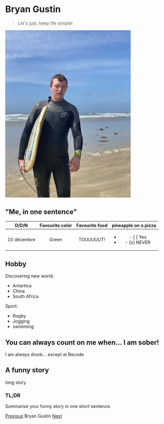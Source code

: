 # Bryan Gustin
> Let's just, keep life simple!
<img src="IMG_3344.jpg" alt="me" width="400"/>

## "Me, in one sentence" 

| D/D/N | Favourite color | Favourite food | pineapple on a pizza|
| :-: | :-: | :-: | :-: |
|10 décembre | Green | TOUUUUUT! | <ul><li>- [ ] Yes</li><li>- [x] NEVER</li></ul> |

## Hobby
Discovering new world:
<ul>
  <li>Antartica</li>
  <li>China</li>
  <li>South Africa</li>
</ul>
Sport:
<ul>
  <li>Rugby</li>
  <li>Jogging</li>
  <li>swimming</li>
</ul>

## You can always count on me when... I am sober!
I am always drunk... except at Becode
## A funny story
long story
### TL;DR
Summarise your funny story in one short sentence.

<a href="???" title="Assad">Previous</a>
Bryan Gustin
<a href="https://github.com/celinearn/markdown-challenge/blob/master/README.md" title="Céline">Next</a>
